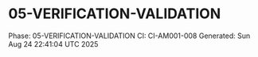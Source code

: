 # 05-VERIFICATION-VALIDATION
Phase: 05-VERIFICATION-VALIDATION
CI: CI-AM001-008
Generated: Sun Aug 24 22:41:04 UTC 2025
